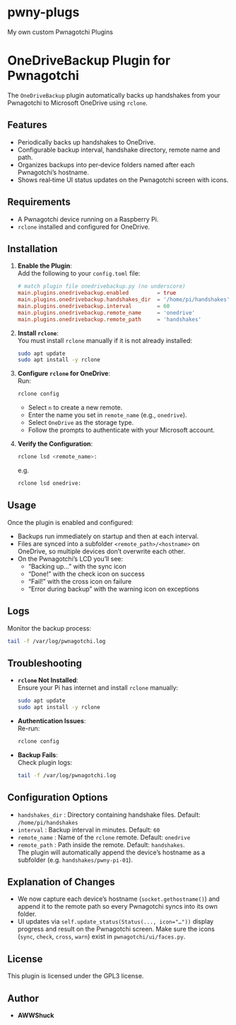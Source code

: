 # pwny-plugs
My own custom Pwnagotchi Plugins

# OneDriveBackup Plugin for Pwnagotchi

The `OneDriveBackup` plugin automatically backs up handshakes from your Pwnagotchi to Microsoft OneDrive using `rclone`.

## Features
- Periodically backs up handshakes to OneDrive.
- Configurable backup interval, handshake directory, remote name and path.
- Organizes backups into per‑device folders named after each Pwnagotchi’s hostname.
- Shows real‑time UI status updates on the Pwnagotchi screen with icons.

## Requirements
- A Pwnagotchi device running on a Raspberry Pi.
- `rclone` installed and configured for OneDrive.

## Installation
1. **Enable the Plugin**:  
   Add the following to your `config.toml` file:
   ```toml
   # match plugin file onedrivebackup.py (no underscore)
   main.plugins.onedrivebackup.enabled         = true
   main.plugins.onedrivebackup.handshakes_dir  = '/home/pi/handshakes'
   main.plugins.onedrivebackup.interval        = 60
   main.plugins.onedrivebackup.remote_name     = 'onedrive'
   main.plugins.onedrivebackup.remote_path     = 'handshakes'
   ```

2. **Install `rclone`**:  
   You must install `rclone` manually if it is not already installed:
   ```bash
   sudo apt update
   sudo apt install -y rclone
   ```

3. **Configure `rclone` for OneDrive**:  
   Run:
   ```bash
   rclone config
   ```
   - Select `n` to create a new remote.  
   - Enter the name you set in `remote_name` (e.g., `onedrive`).  
   - Select `OneDrive` as the storage type.  
   - Follow the prompts to authenticate with your Microsoft account.

4. **Verify the Configuration**:  
   ```bash
   rclone lsd <remote_name>:
   ```
   e.g.
   ```bash
   rclone lsd onedrive:
   ```

## Usage
Once the plugin is enabled and configured:
- Backups run immediately on startup and then at each interval.
- Files are synced into a subfolder `<remote_path>/<hostname>` on OneDrive, so multiple devices don’t overwrite each other.
- On the Pwnagotchi’s LCD you’ll see:
  * “Backing up…” with the sync icon  
  * “Done!” with the check icon on success  
  * “Fail!” with the cross icon on failure  
  * “Error during backup” with the warning icon on exceptions

## Logs
Monitor the backup process:
```bash
tail -f /var/log/pwnagotchi.log
```

## Troubleshooting
- **`rclone` Not Installed**:  
  Ensure your Pi has internet and install `rclone` manually:
  ```bash
  sudo apt update
  sudo apt install -y rclone
  ```
- **Authentication Issues**:  
  Re-run:
  ```bash
  rclone config
  ```
- **Backup Fails**:  
  Check plugin logs:
  ```bash
  tail -f /var/log/pwnagotchi.log
  ```

## Configuration Options
- `handshakes_dir`  : Directory containing handshake files. Default: `/home/pi/handshakes`
- `interval`        : Backup interval in minutes. Default: `60`
- `remote_name`     : Name of the `rclone` remote. Default: `onedrive`
- `remote_path`     : Path inside the remote. Default: `handshakes`.  
  The plugin will automatically append the device’s hostname as a subfolder (e.g. `handshakes/pwny‑pi-01`).

## Explanation of Changes
- We now capture each device’s hostname (`socket.gethostname()`) and append it to the remote path so every Pwnagotchi syncs into its own folder.
- UI updates via `self.update_status(Status(..., icon="…"))` display progress and result on the Pwnagotchi screen. Make sure the icons (`sync`, `check`, `cross`, `warn`) exist in `pwnagotchi/ui/faces.py`.

## License
This plugin is licensed under the GPL3 license.

## Author
- **AWWShuck**